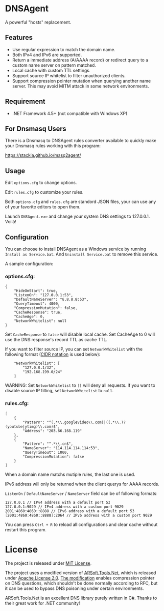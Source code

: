 # DNSAgent
A powerful "hosts" replacement.

## Features

* Use regular expression to match the domain name.
* Both IPv4 and IPv6 are supported.
* Return a immediate address (A/AAAA record) or redirect query to a custom name server on pattern matched.
* Local cache with custom TTL settings.
* Support source IP whitelist to filter unauthorized clients.
* Support compression pointer mutation when querying another name server. This may avoid MITM attack in some network environments.

## Requirement

* .NET Framework 4.5+ (not compatible with Windows XP)

## For Dnsmasq Users

There is a Dnsmasq to DNSAgent rules converter available to quickly make your Dnsmasq rules working with this program:

https://stackia.github.io/masq2agent/

## Usage

Edit `options.cfg` to change options.

Edit `rules.cfg` to customize your rules.

Both `options.cfg` and `rules.cfg` are standord JSON files, your can use any of your favorite editors to open them.

Launch `DNSAgent.exe` and change your system DNS settings to 127.0.0.1. Voilà!

## Configuration

You can choose to install DNSAgent as a Windows service by running `Install as Service.bat`. And `Uninstall Service.bat` to remove this service.

A sample configuration:

### options.cfg:
```
{
    "HideOnStart": true,
    "ListenOn": "127.0.0.1:53",
    "DefaultNameServer": "8.8.8.8:53",
    "QueryTimeout": 4000,
    "CompressionMutation": false,
    "CacheResponse": true,
    "CacheAge": 0,
    "NetworkWhitelist": null
}
```

Set `CacheResponse` to `false` will disable local cache. Set CacheAge to 0 will use the DNS response's record TTL as cache TTL.

If you want to filter source IP, you can set `NetworkWhitelist` with the following format ([CIDR notation](http://en.wikipedia.org/wiki/Classless_Inter-Domain_Routing) is used below):
```
    "NetworkWhitelist": [
        "127.0.0.1/32",
        "192.168.199.0/24"
    ]
```
WARNING: Set `NetworkWhitelist` to `[]` will deny all requests. If you want to disable source IP filting, set `NetworkWhitelist` to `null`.

### rules.cfg:
```
[
    {
        "Pattern": "^(.*\\.googlevideo\\.com)|((.*\\.)?(youtube|ytimg)\\.com)$",
        "Address": "203.66.168.119"
    },
    {
        "Pattern": "^.*\\.cn$",
        "NameServer": "114.114.114.114:53",
        "QueryTimeout": 1000,
        "CompressionMutation": false
    }
]
```

When a domain name matchs mutiple rules, the last one is used.

IPv6 address will only be returned when the client querys for AAAA records.

`ListenOn` / `DefaultNameServer` / `NameServer` field can be of following formats:

```
127.0.0.1 // IPv4 address with a default port 53
127.0.0.1:9029 // IPv4 address with a custom port 9029
2001:4860:4860::8888 // IPv6 address with a default port 53
[2001:4860:4860::8888]:2064 // IPv6 address with a custom port 9029
```

You can press `Ctrl + R` to reload all configurations and clear cache without restart this program.

# License

The project is released under [MIT License](https://github.com/stackia/DNSAgent/blob/master/LICENSE).

The project uses a modified version of [ARSoft.Tools.Net](http://arsofttoolsnet.codeplex.com/), which is released under [Apache License 2.0](http://arsofttoolsnet.codeplex.com/license). [The modification](https://github.com/stackia/DNSAgent/blob/master/ARSoft.Tools.Net/Dns/DnsMessageBase.cs#L865) enables compression pointer on DNS questions, which shouldn't be done normally according to RFC, but it can be used to bypass DNS poisoning under certain environments.

ARSoft.Tools.Net is an excellent DNS library purely written in C#. Thanks to their great work for .NET community!